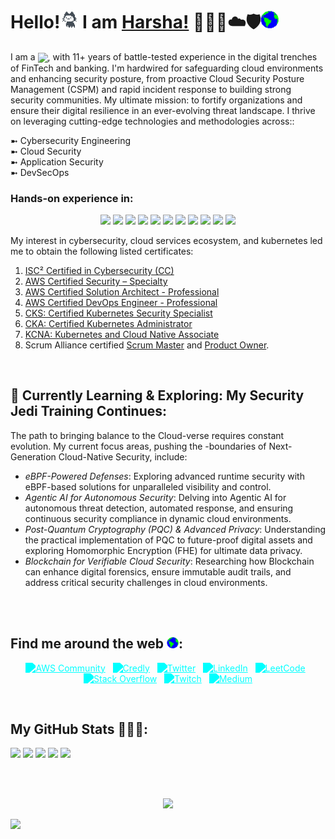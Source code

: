 <!-- <p align="center"><img src="https://capsule-render.vercel.app/api?type=waving&color=F0F0FF&height=150&section=header&text=&fontSize=90&fontColor=39FF14"/> </p> -->

# Hello!<img src="https://github.com/harshagv/harshagv/blob/master/src/imgs/mona.gif" width="29"> I am [Harsha!](https://harshagv.me) 🥇👨‍💻☁️🛡️<img src="https://github.com/harshagv/harshagv/blob/master/src/imgs/earth.gif" width="29">

<p align="left">
  I am a
  <img
    src="https://readme-typing-svg.demolab.com?font=Roboto+Mono&color=%2339FF14&size=32&weight=500&width=450&height=50&duration=1500&pause=1000&lines=Cloud+Security+Engineer"
    style="vertical-align: sub;"
    width="auto"
    height="23"
  />, with 11+ years of battle-tested experience in the digital trenches of FinTech and banking. I'm hardwired for safeguarding cloud environments and enhancing security posture, from proactive Cloud Security Posture Management (CSPM) and rapid incident response to building strong security communities. My ultimate mission: to fortify organizations and ensure their digital resilience in an ever-evolving threat landscape. I thrive on leveraging cutting-edge technologies and methodologies across::
</p>

  ➼ Cybersecurity Engineering<br/>
  ➼ Cloud Security<br/>
  ➼ Application Security<br/>
  ➼ DevSecOps

### Hands-on experience in:
<p align="center">
    <a href="https://aws.amazon.com/" target="_blank"><img src="https://img.shields.io/badge/Amazon_AWS-232F3E?style=for-the-badge&logo=amazon-aws&logoColor=white" /></a>
    <a href="https://azure.microsoft.com/en-us/" target="_blank"><img src="https://img.shields.io/badge/Microsoft_Azure-0078D4?style=for-the-badge&logo=microsoft-azure&logoColor=white" /></a>
    <a href="https://kubernetes.io/" target="_blank"><img src="https://img.shields.io/badge/Kubernetes-326CE5?style=for-the-badge&logo=kubernetes&logoColor=white" /></a>
    <a href="https://www.docker.com/" target="_blank"><img src="https://img.shields.io/badge/Docker-2496ED?style=for-the-badge&logo=docker&logoColor=white" /></a>
    <a href="https://www.terraform.io/" target="_blank"><img src="https://img.shields.io/badge/Terraform-7B42BC?style=for-the-badge&logo=terraform&logoColor=white" /></a>
    <a href="https://www.ansible.com/overview/it-automation" target="_blank"><img src="https://img.shields.io/badge/Ansible-EE0000?style=for-the-badge&logo=ansible&logoColor=white" /></a>
    <a href="https://www.cloudflare.com/" target="_blank"><img src="https://img.shields.io/badge/Cloudflare-F38020?style=for-the-badge&logo=cloudflare&logoColor=white" /></a>
    <a href="https://snyk.io/" target="_blank"><img src="https://img.shields.io/badge/Snyk-4C4A73?style=for-the-badge&logo=snyk&logoColor=white" /></a>
    <a href="https://prometheus.io/" target="_blank"><img src="https://img.shields.io/badge/Prometheus-E6522C?style=for-the-badge&logo=prometheus&logoColor=white" /></a>
    <a href="https://grafana.com/" target="_blank"><img src="https://img.shields.io/badge/Grafana-F46800?style=for-the-badge&logo=grafana&logoColor=white" /></a>
    <a href="https://www.elastic.co/what-is/elk-stack" target="_blank"><img src="https://img.shields.io/badge/ELK_Stack-005571?style=for-the-badge&logo=elasticsearch&logoColor=white" /></a>
</p>

My interest in cybersecurity, cloud services ecosystem, and kubernetes led me to obtain the following listed certificates:
1. <a href="https://www.credly.com/badges/c74071e9-8c82-41f9-97fc-4f0809057d9b">ISC² Certified in Cybersecurity (CC)</a>
2. <a href="https://www.credly.com/badges/caa35793-d064-49be-8509-94685b90b26e">AWS Certified Security – Specialty</a>
3. <a href="https://www.credly.com/badges/70f4c532-01b6-41fc-85cd-05be931b6d67">AWS Certified Solution Architect - Professional</a>
4. <a href="https://www.credly.com/badges/238268f2-9296-4d38-9a97-cf2c8c87cec6">AWS Certified DevOps Engineer - Professional</a>
5. <a href="https://www.credly.com/badges/f4ff4177-1d50-4ba3-9387-c2c193ea1033">CKS: Certified Kubernetes Security Specialist</a>
6. <a href="https://www.credly.com/badges/fff121e3-2158-4d11-bee4-7563344c9599">CKA: Certified Kubernetes Administrator</a>
7. <a href="https://www.credly.com/badges/d257f0c3-d1c0-4bf3-be03-f49e32715e58">KCNA: Kubernetes and Cloud Native Associate</a>
8. Scrum Alliance certified <a href="https://badgecert.com/bc/html/profile.jsp?k=fdoihhc">Scrum Master</a> and <a href="https://badgecert.com/bc/html/profile.jsp?k=xyhdzjz">Product Owner</a>.</p>

<br/>

## 🌱 Currently Learning & Exploring: My Security Jedi Training Continues:
The path to bringing balance to the Cloud-verse requires constant evolution. My current focus areas, pushing the -boundaries of Next-Generation Cloud-Native Security, include:
- _eBPF-Powered Defenses_: Exploring advanced runtime security with eBPF-based solutions for unparalleled visibility and control.
- _Agentic AI for Autonomous Security_: Delving into Agentic AI for autonomous threat detection, automated response, and ensuring continuous security compliance in dynamic cloud environments.
- _Post-Quantum Cryptography (PQC) & Advanced Privacy_: Understanding the practical implementation of PQC to future-proof digital assets and exploring Homomorphic Encryption (FHE) for ultimate data privacy.
- _Blockchain for Verifiable Cloud Security_: Researching how Blockchain can enhance digital forensics, ensure immutable audit trails, and address critical security challenges in cloud environments.
<br/>
<br/>

## Find me around the web <img src="https://github.com/harshagv/harshagv/blob/master/src/imgs/earth.gif" width="19">:
<!-- <p align="center">
  <a href="https://builder.aws.com/community/@harshagv"><img alt="Harsha G V | AWS" width="42px" src="https://cdn.jsdelivr.net/gh/walkxcode/dashboard-icons@master/svg/aws.svg" /></a>&nbsp;&nbsp;
  <a href="https://www.credly.com/users/harshagv/badges"><img alt="Harsha G V | Credly" width="42px" src="https://github.com/harshagv/harshagv/blob/master/src/imgs/credly-logo.png" /></a>&nbsp;&nbsp;
  <a href="https://harshagv.me"><img alt="Harsha G V | MyInfo" width="42px" src="https://cdn.jsdelivr.net/npm/simple-icons@11.4.0/icons/wix.svg" /></a>&nbsp;&nbsp;
  <a href="https://x.com/harsha_gv"><img alt="Harsha G V | X" width="42px" src="https://cdn.jsdelivr.net/npm/simple-icons@11.4.0/icons/x.svg" /></a>&nbsp;&nbsp;
  <a href="https://www.linkedin.com/in/harshagv/"><img alt="Harsha G V | Linkedin" width="42px" src="https://cdn.jsdelivr.net/npm/simple-icons@11.4.0/icons/linkedin.svg" /></a>&nbsp;&nbsp;
  <a href="https://www.twitch.tv/harshagv"><img alt="Harsha G V | Twitch" width="42px" src="https://cdn.jsdelivr.net/npm/simple-icons@11.4.0/icons/twitch.svg" /></a>&nbsp;&nbsp;
  <a href="https://leetcode.com/harsha_gv/"><img alt="Harsha G V | Leetcode" width="42px" src="https://cdn.jsdelivr.net/npm/simple-icons@11.4.0/icons/leetcode.svg" /></a>&nbsp;&nbsp;
  <a href="https://stackoverflow.com/users/10053482/harsha-g-v"><img alt="Harsha G V | Stackoverflow" width="42px" src="https://cdn.jsdelivr.net/npm/simple-icons@11.4.0/icons/stackoverflow.svg" /></a>&nbsp;&nbsp;
  <a href="https://medium.com/@harshagv"><img alt="Harsha G V | Medium" width="42px" src="https://cdn.jsdelivr.net/npm/simple-icons@3.13.0/icons/medium.svg" /></a>
</p>

<br/> -->

<p align="center">
  <a href="https://builder.aws.com/community/@harshagv" target="_blank"><img src="https://cdn.jsdelivr.net/gh/walkxcode/dashboard-icons@master/svg/aws.svg" alt="AWS Community" style="width:48px; height:48px; filter: grayscale(1) brightness(0) invert(1) sepia(1) saturate(10000%) hue-rotate(100deg);"></a>&nbsp;&nbsp;
  <a href="https://www.credly.com/users/harshagv/badges" target="_blank"><img src="https://images.credly.com/images/30087fe1-1753-45ab-9cfc-849b571faa10/blob" alt="Credly" style="width:48px; height:48px; filter: grayscale(1) brightness(0) invert(1) sepia(1) saturate(10000%) hue-rotate(100deg);"></a>&nbsp;&nbsp;
  <a href="https://x.com/harsha_gv" target="_blank"><img src="https://cdn.jsdelivr.net/npm/simple-icons@11.4.0/icons/x.svg" alt="Twitter" style="width:48px; height:48px; filter: grayscale(1) brightness(0) invert(1) sepia(1) saturate(10000%) hue-rotate(100deg);"></a>&nbsp;&nbsp;
  <a href="https://www.linkedin.com/in/harshagv/" target="_blank"><img src="https://img.icons8.com/color/48/000000/linkedin.png" alt="LinkedIn" style="filter: grayscale(1) brightness(0) invert(1) sepia(1) saturate(10000%) hue-rotate(100deg);"></a>&nbsp;&nbsp;
  <a href="https://leetcode.com/harsha_gv/" target="_blank"><img src="https://img.icons8.com/color/48/000000/code.png" alt="LeetCode" style="filter: grayscale(1) brightness(0) invert(1) sepia(1) saturate(10000%) hue-rotate(100deg);"></a>&nbsp;&nbsp;
  <a href="https://stackoverflow.com/users/10053482/harsha-g-v" target="_blank"><img src="https://img.icons8.com/color/48/000000/stackoverflow.png" alt="Stack Overflow" style="filter: grayscale(1) brightness(0) invert(1) sepia(1) saturate(10000%) hue-rotate(100deg);"></a>&nbsp;&nbsp;
  <a href="https://www.twitch.tv/harshagv" target="_blank"><img src="https://img.icons8.com/color/48/000000/twitch--v1.png" alt="Twitch" style="filter: grayscale(1) brightness(0) invert(1) sepia(1) saturate(10000%) hue-rotate(100deg);"></a>&nbsp;&nbsp;
  <a href="https://medium.com/@harshagv" target="_blank"><img src="https://img.icons8.com/color/48/000000/medium-logo.png" alt="Medium" style="filter: grayscale(1) brightness(0) invert(1) sepia(1) saturate(10000%) hue-rotate(100deg);"></a>
</p>

<br/>

<!-- <p align="center">
    <a href="https://builder.aws.com/community/@harshagv"><img alt="AWS Community" src="https://img.shields.io/badge/AWS_Community-FF9900?style=for-the-badge&logo=amazon-aws&logoColor=white" /></a>
    <a href="https://www.credly.com/users/harshagv/badges"><img alt="Credly" src="https://img.shields.io/badge/Credly-FF6B00?style=for-the-badge&logo=credly&logoColor=white"/></a>
    <a href="https://harshagv.me"><img alt="My Website" src="https://img.shields.io/badge/Website-000000?style=for-the-badge&logo=wix&logoColor=white"/></a>
    <a href="https://x.com/harsha_gv"><img alt="X/Twitter" src="https://img.shields.io/badge/X-000000?style=for-the-badge&logo=x&logoColor=white"/></a>
    <a href="https://www.linkedin.com/in/harshagv/"><img alt="LinkedIn" src="https://img.shields.io/badge/LinkedIn-0077B5?style=for-the-badge&logo=linkedin&logoColor=white"/></a>
    <a href="https://www.twitch.tv/harshagv"><img alt="Twitch" src="https://img.shields.io/badge/Twitch-9146FF?style=for-the-badge&logo=twitch&logoColor=white"/></a>
    <a href="https://leetcode.com/harsha_gv/"><img alt="LeetCode" src="https://img.shields.io/badge/LeetCode-FFA116?style=for-the-badge&logo=leetcode&logoColor=black"/></a>
    <a href="https://stackoverflow.com/users/10053482/harsha-g-v"><img alt="Stack Overflow" src="https://img.shields.io/badge/Stack_Overflow-FE7A16?style=for-the-badge&logo=stack-overflow&logoColor=white"/></a>
    <a href="https://medium.com/@harshagv"><img alt="Medium" src="https://img.shields.io/badge/Medium-12100E?style=for-the-badge&logo=medium&logoColor=white"/></a>
</p>

<br/> -->

<!-- <p align="center">
    <a href="https://builder.aws.com/community/@harshagv"><img src="https://img.shields.io/badge/AWS_Community-000000?style=for-the-badge&logo=amazon-aws&logoColor=39FF14" /></a>
    <a href="https://www.credly.com/users/harshagv/badges"><img src="https://img.shields.io/badge/Credly-000000?style=for-the-badge&logo=credly&logoColor=39FF14" /></a>
    <a href="https://twitter.com/harsha_gv"><img src="https://img.shields.io/badge/Twitter-000000?style=for-the-badge&logo=twitter&logoColor=39FF14" /></a>
    <a href="https://www.linkedin.com/in/harshagv/"><img src="https://img.shields.io/badge/LinkedIn-000000?style=for-the-badge&logo=linkedin&logoColor=39FF14" /></a>
    <a href="https://leetcode.com/harsha_gv/"><img src="https://img.shields.io/badge/LeetCode-000000?style=for-the-badge&logo=leetcode&logoColor=39FF14" /></a>
    <a href="https://stackoverflow.com/users/10053482/harsha-g-v"><img src="https://img.shields.io/badge/Stack_Overflow-000000?style=for-the-badge&logo=stack-overflow&logoColor=39FF14" /></a>
    <a href="https://www.twitch.tv/harshagv"><img alt="Twitch" src="https://img.shields.io/badge/Twitch-000000?style=for-the-badge&logo=twitch&logoColor=39FF14"/></a>
    <a href="https://medium.com/@harshagv"><img src="https://img.shields.io/badge/Medium-000000?style=for-the-badge&logo=medium&logoColor=39FF14" /></a>
</p>

<br/> -->

## My GitHub Stats 👨🏾‍💻:

![](https://github-profile-summary-cards.vercel.app/api/cards/profile-details?username=harshagv&theme=github_dark&bg_color=000000&title_color=39FF14&text_color=39FF14&icon_color=39FF14)
![](https://github-profile-summary-cards.vercel.app/api/cards/repos-per-language?username=harshagv&theme=github_dark&bg_color=000000&title_color=39FF14&text_color=39FF14&icon_color=39FF14)
![](https://github-profile-summary-cards.vercel.app/api/cards/most-commit-language?username=harshagv&theme=github_dark&bg_color=000000&title_color=39FF14&text_color=39FF14&icon_color=39FF14)
![](https://github-profile-summary-cards.vercel.app/api/cards/stats?username=harshagv&theme=github_dark&bg_color=000000&title_color=39FF14&text_color=39FF14&icon_color=39FF14)
![](https://github-profile-summary-cards.vercel.app/api/cards/productive-time?username=harshagv&theme=github_dark&bg_color=000000&title_color=39FF14&text_color=39FF14&icon_color=39FF14&utcOffset=8)

<br/>
<br/>

<!--
# Horizontal Lines
***
_________________

![#1589F0](https://via.placeholder.com/15/1589F0/000000?text=+)`#1589F0`
🔵🟣☀
-->

<!--Footer-->
<p align="center"> 
  <img src="https://capsule-render.vercel.app/api?type=waving&color=gradient&customColorList=2,4,6,8,9,10,22,24,25,30&height=100&section=footer"/>
</p>

<img src="https://user-images.githubusercontent.com/73097560/115834477-dbab4500-a447-11eb-908a-139a6edaec5c.gif">
